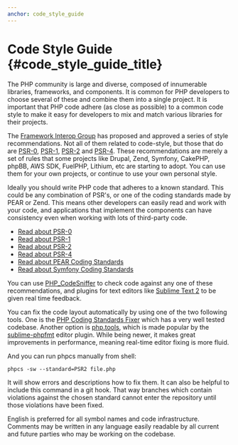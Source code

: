 ```yaml
---
anchor: code_style_guide
---
```


# Code Style Guide {#code_style_guide_title}

The PHP community is large and diverse, composed of innumerable libraries, frameworks, and components. It is common for
PHP developers to choose several of these and combine them into a single project. It is important that PHP code adhere
(as close as possible) to a common code style to make it easy for developers to mix and match various libraries for
their projects.

The [Framework Interop Group][fig] has proposed and approved a series of style recommendations. Not all of them related
to code-style, but those that do are [PSR-0][psr0], [PSR-1][psr1], [PSR-2][psr2] and [PSR-4][psr4]. These
recommendations are merely a set of rules that some projects like Drupal, Zend, Symfony, CakePHP, phpBB, AWS SDK,
FuelPHP, Lithium, etc are starting to adopt. You can use them for your own projects, or continue to use your own
personal style.

Ideally you should write PHP code that adheres to a known standard. This could be any combination of PSR's, or one
of the coding standards made by PEAR or Zend. This means other developers can easily read and work with your code, and
applications that implement the components can have consistency even when working with lots of third-party code.

* [Read about PSR-0][psr0]
* [Read about PSR-1][psr1]
* [Read about PSR-2][psr2]
* [Read about PSR-4][psr4]
* [Read about PEAR Coding Standards][pear-cs]
* [Read about Symfony Coding Standards][symfony-cs]

You can use [PHP_CodeSniffer][phpcs] to check code against any one of these recommendations, and plugins for text
editors like [Sublime Text 2][st-cs] to be given real time feedback.

You can fix the code layout automatically by using one of the two following tools. One is the [PHP Coding Standards Fixer][phpcsfixer] which has a very well tested codebase. 
Another option is [php.tools][phptools], which is made popular by the [sublime-phpfmt][sublime-phpfmt] editor plugin. While being newer, it makes great improvements in performance, meaning real-time editor fixing is more fluid.

And you can run phpcs manually from shell:

    phpcs -sw --standard=PSR2 file.php

It will show errors and descriptions how to fix them.
It can also be helpful to include this command in a git hook.
That way branches which contain violations against the chosen standard cannot enter the repository
until those violations have been fixed.

English is preferred for all symbol names and code infrastructure. Comments may be written in any language easily
readable by all current and future parties who may be working on the codebase.


[fig]: http://www.php-fig.org/
[psr0]: https://github.com/php-fig/fig-standards/blob/master/accepted/PSR-0.md
[psr1]: https://github.com/php-fig/fig-standards/blob/master/accepted/PSR-1-basic-coding-standard.md
[psr2]: https://github.com/php-fig/fig-standards/blob/master/accepted/PSR-2-coding-style-guide.md
[psr4]: https://github.com/php-fig/fig-standards/blob/master/accepted/PSR-4-autoloader.md
[pear-cs]: http://pear.php.net/manual/en/standards.php
[symfony-cs]: http://symfony.com/doc/current/contributing/code/standards.html
[phpcs]: http://pear.php.net/package/PHP_CodeSniffer/
[st-cs]: https://github.com/benmatselby/sublime-phpcs
[phpcsfixer]: http://cs.sensiolabs.org/
[phptools]: https://github.com/dericofilho/php.tools
[sublime-phpfmt]: https://github.com/dericofilho/sublime-phpfmt
